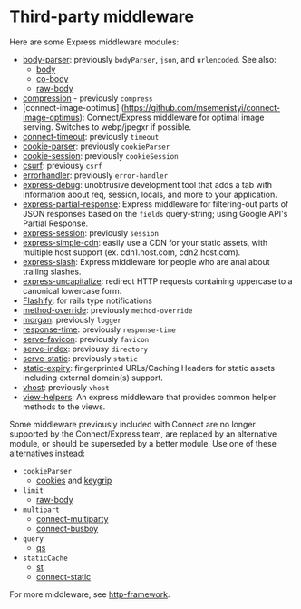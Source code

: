 # Third-party middleware

Here are some Express middleware modules:

  - [body-parser](https://github.com/expressjs/body-parser): previously `bodyParser`, `json`, and `urlencoded`. 
  See also:
    - [body](https://github.com/raynos/body)
    - [co-body](https://github.com/visionmedia/co-body)
    - [raw-body](https://github.com/stream-utils/raw-body)
  - [compression](https://github.com/expressjs/compression) - previously `compress`
  - [connect-image-optimus] (https://github.com/msemenistyi/connect-image-optimus):  Connect/Express middleware for optimal image serving. Switches to webp/jpegxr if possible.
  - [connect-timeout](https://github.com/expressjs/timeout): previously `timeout`
  - [cookie-parser](https://github.com/expressjs/cookie-parser): previously `cookieParser`
  - [cookie-session](https://github.com/expressjs/cookie-session): previously `cookieSession`
  - [csurf](https://github.com/expressjs/csurf): previousy `csrf`
  - [errorhandler](https://github.com/expressjs/errorhandler): previously `error-handler`
  - [express-debug](https://github.com/devoidfury/express-debug):  unobtrusive development tool that adds a tab with information about req, session, locals, and more to your application.
  - [express-partial-response](https://github.com/nemtsov/express-partial-response):  Express middleware for filtering-out parts of JSON responses based on the `fields` query-string; using Google API's Partial Response.
  - [express-session](https://github.com/expressjs/session): previously `session`
  - [express-simple-cdn](https://github.com/jamiesteven/express-simple-cdn):  easily use a CDN for your static assets, with multiple host support (ex. cdn1.host.com, cdn2.host.com).
  - [express-slash](https://github.com/ericf/express-slash):  Express middleware for people who are anal about trailing slashes.
  - [express-uncapitalize](https://github.com/jamiesteven/express-uncapitalize):  redirect HTTP requests containing uppercase to a canonical lowercase form.
  - [Flashify](https://github.com/tehlulz/flashify):  for rails type notifications
  - [method-override](https://github.com/expressjs/method-override): previously `method-override`
  - [morgan](https://github.com/expressjs/morgan): previously `logger`
  - [response-time](https://github.com/expressjs/response-time): previously `response-time`
  - [serve-favicon](https://github.com/expressjs/serve-favicon): previously `favicon`
  - [serve-index](https://github.com/expressjs/serve-index): previousy `directory`
  - [serve-static](https://github.com/expressjs/serve-static): previously `static`
  - [static-expiry](https://github.com/paulwalker/connect-static-expiry):  fingerprinted URLs/Caching Headers for static assets including external domain(s) support.
  - [vhost](https://github.com/expressjs/vhost): previously `vhost`
  - [view-helpers](https://github.com/madhums/node-view-helpers):  An express middleware that provides common helper methods to the views.

Some middleware previously included with Connect are no longer supported by the Connect/Express team,
are replaced by an alternative module, or should be superseded by a better module. Use one of these alternatives instead:

  - `cookieParser`
    - [cookies](https://github.com/jed/cookies) and [keygrip](https://github.com/jed/keygrip)
  - `limit`
    - [raw-body](https://github.com/stream-utils/raw-body)
  - `multipart`
    - [connect-multiparty](https://github.com/superjoe30/connect-multiparty)
    - [connect-busboy](https://github.com/mscdex/connect-busboy)
  - `query`
    - [qs](https://github.com/visionmedia/node-querystring)
  - `staticCache`
    - [st](https://github.com/isaacs/st)
    - [connect-static](https://github.com/andrewrk/connect-static)

For more middleware, see [http-framework](https://github.com/Raynos/http-framework/wiki/Modules).
 
